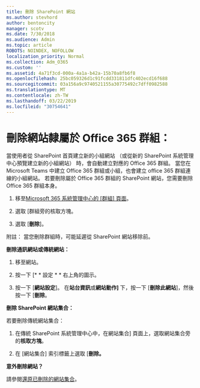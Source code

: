 ```yaml
---
title: 刪除 SharePoint 網站
ms.author: stevhord
author: bentoncity
manager: scotv
ms.date: 7/30/2018
ms.audience: Admin
ms.topic: article
ROBOTS: NOINDEX, NOFOLLOW
localization_priority: Normal
ms.collection: Adm_O365
ms.custom: ''
ms.assetid: 4a71f3cd-000a-4a1a-b42a-15b70a8fb6f8
ms.openlocfilehash: 25bc059326d1c91fcdd331811dfc402ecd16f688
ms.sourcegitcommit: 03a156a9c9740521155a30775492c7dff0982588
ms.translationtype: MT
ms.contentlocale: zh-TW
ms.lasthandoff: 03/22/2019
ms.locfileid: "30754641"
---
```

# <a name="delete-sites-that-belong-to-an-office-365-group"></a>刪除網站隸屬於 Office 365 群組：

當使用者從 SharePoint 首頁建立新的小組網站 （或從新的 SharePoint 系統管理中心預覽建立新的小組網站） 時，會自動建立對應的 Office 365 群組。 當您在 Microsoft Teams 中建立 Office 365 群組或小組，也會建立 office 365 群組連線的小組網站。 若要刪除屬於 Office 365 群組的 SharePoint 網站，您需要刪除 Office 365 群組本身。 
  
1. 移至[Microsoft 365 系統管理中心的 [群組] 頁面](https://portal.office.com/adminportal/home#/groups)。
    
2. 選取 [群組旁的核取方塊。
    
3. 選取 [**刪除**]。
    
附註： 當您刪除群組時，可能延遲從 SharePoint 網站移除前。
  
**刪除通訊網站或傳統網站：**

1. 移至網站。
  
2. 按一下 [* * 設定 * * 右上角的圖示。 
  
3. 按一下 [**網站設定**]。 在**站台資訊**或**網站動作]** 下，按一下 [**刪除此網站**]，然後按一下 [**刪除**。
  
**刪除 SharePoint 網站集合：**

若要刪除傳統網站集合：
  
1. 在傳統 SharePoint 系統管理中心中，在網站集合] 頁面上，選取網站集合旁的**核取方塊**。 
    
2. 在 [網站集合] 索引標籤上選取 [**刪除。**
    
**意外刪除網站？**

請參閱[還原已刪除的網站集合](https://go.microsoft.com/fwlink/?linkid=867660)。
  

